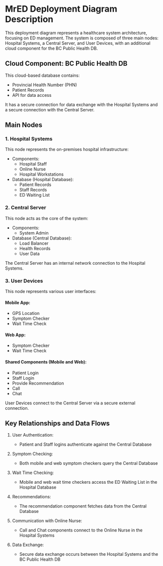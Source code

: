 # MrED Deployment Diagram Description

This deployment diagram represents a healthcare system architecture, focusing on ED management. The system is composed of three main nodes: Hospital Systems, a Central Server, and User Devices, with an additional cloud component for the BC Public Health DB.

## Cloud Component: BC Public Health DB

This cloud-based database contains:
- Provincial Health Number (PHN)
- Patient Records
- API for data access

It has a secure connection for data exchange with the Hospital Systems and a secure connection with the Central Server.

## Main Nodes

### 1. Hospital Systems
This node represents the on-premises hospital infrastructure:
- Components:
  - Hospital Staff
  - Online Nurse
  - Hospital Workstations
- Database (Hospital Database):
  - Patient Records
  - Staff Records
  - ED Waiting List

### 2. Central Server
This node acts as the core of the system:
- Components:
  - System Admin
- Database (Central Database):
  - Load Balancer
  - Health Records
  - User Data

The Central Server has an internal network connection to the Hospital Systems.

### 3. User Devices
This node represents various user interfaces:

#### Mobile App:
- GPS Location
- Symptom Checker
- Wait Time Check

#### Web App:
- Symptom Checker
- Wait Time Check

#### Shared Components (Mobile and Web):
- Patient Login
- Staff Login
- Provide Recommendation
- Call
- Chat

User Devices connect to the Central Server via a secure external connection.

## Key Relationships and Data Flows

1. User Authentication:
   - Patient and Staff logins authenticate against the Central Database

2. Symptom Checking:
   - Both mobile and web symptom checkers query the Central Database

3. Wait Time Checking:
   - Mobile and web wait time checkers access the ED Waiting List in the Hospital Database

4. Recommendations:
   - The recommendation component fetches data from the Central Database

5. Communication with Online Nurse:
   - Call and Chat components connect to the Online Nurse in the Hospital Systems

6. Data Exchange:
   - Secure data exchange occurs between the Hospital Systems and the BC Public Health DB

